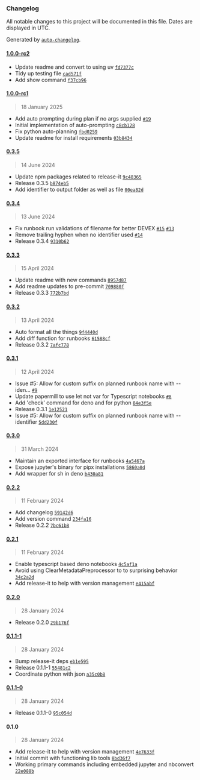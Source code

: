 ### Changelog

All notable changes to this project will be documented in this file. Dates are displayed in UTC.

Generated by [`auto-changelog`](https://github.com/CookPete/auto-changelog).

#### [1.0.0-rc2](https://github.com/zph/runbook/compare/1.0.0-rc1...1.0.0-rc2)

- Update readme and convert to using uv [`fd7377c`](https://github.com/zph/runbook/commit/fd7377ccad8191b02c9bed2db8ac426c7c49baa1)
- Tidy up testing file [`cad571f`](https://github.com/zph/runbook/commit/cad571ffc45a99a7d5e4b75d3b5341a105fd2898)
- Add show command [`f37cb96`](https://github.com/zph/runbook/commit/f37cb96f6b3188ddb1a60e0ae923bc709eb226cc)

#### [1.0.0-rc1](https://github.com/zph/runbook/compare/0.3.5...1.0.0-rc1)

> 18 January 2025

- Add auto prompting during plan if no args supplied [`#19`](https://github.com/zph/runbook/pull/19)
- Initial implementation of auto-prompting [`c8cb128`](https://github.com/zph/runbook/commit/c8cb12823e9c8bafe21c44e441bb57afcfbe7eab)
- Fix python auto-planning [`fbd0259`](https://github.com/zph/runbook/commit/fbd0259ca481e849e84bc71b3f525c84210af8aa)
- Update readme for install requirements [`03b8434`](https://github.com/zph/runbook/commit/03b84346abdc17290bf961ace3060e5d195f1ce6)

#### [0.3.5](https://github.com/zph/runbook/compare/0.3.4...0.3.5)

> 14 June 2024

- Update npm packages related to release-it [`9c48365`](https://github.com/zph/runbook/commit/9c48365399140118aadaeccfbcfabc32e35c484d)
- Release 0.3.5 [`b874eb5`](https://github.com/zph/runbook/commit/b874eb5b98e29eee20072f6fa543106d1c0e2c0d)
- Add identifier to output folder as well as file [`00ea82d`](https://github.com/zph/runbook/commit/00ea82d250fe66d1698a9cfcd7ab1714b00705c9)

#### [0.3.4](https://github.com/zph/runbook/compare/0.3.3...0.3.4)

> 13 June 2024

- Fix runbook run validations of filename for better DEVEX [`#15`](https://github.com/zph/runbook/issues/15) [`#13`](https://github.com/zph/runbook/issues/13)
- Remove trailing hyphen when no identifier used [`#14`](https://github.com/zph/runbook/issues/14)
- Release 0.3.4 [`9310b62`](https://github.com/zph/runbook/commit/9310b62bb067baed7f3a81115e5e23a0df2979dc)

#### [0.3.3](https://github.com/zph/runbook/compare/0.3.2...0.3.3)

> 15 April 2024

- Update readme with new commands [`8957d87`](https://github.com/zph/runbook/commit/8957d87687bde487228b990d8e7100d8780a399a)
- Add readme updates to pre-commit [`709880f`](https://github.com/zph/runbook/commit/709880f32e69c525a863647e4f46d834f9fec611)
- Release 0.3.3 [`772b7bd`](https://github.com/zph/runbook/commit/772b7bd580272f83dd1c5c9acc2cacab2be9a48d)

#### [0.3.2](https://github.com/zph/runbook/compare/0.3.1...0.3.2)

> 13 April 2024

- Auto format all the things [`9f4440d`](https://github.com/zph/runbook/commit/9f4440dba6e0f0aa0a1220e8b26b0c16f3479136)
- Add diff function for runbooks [`61588cf`](https://github.com/zph/runbook/commit/61588cfbdf50872435c0e83cd0429bc7123e6406)
- Release 0.3.2 [`7afc778`](https://github.com/zph/runbook/commit/7afc778b26d0664a54f5bd9bc2e593173b130c53)

#### [0.3.1](https://github.com/zph/runbook/compare/0.3.0...0.3.1)

> 12 April 2024

- Issue #5: Allow for custom suffix on planned runbook name with --iden… [`#9`](https://github.com/zph/runbook/pull/9)
- Update papermill to use let not var for Typescript notebooks [`#8`](https://github.com/zph/runbook/pull/8)
- Add 'check' command for deno and for python [`84e3f5e`](https://github.com/zph/runbook/commit/84e3f5ed56f65b8b498dfb8a2af77845657d4cab)
- Release 0.3.1 [`1e12521`](https://github.com/zph/runbook/commit/1e125210d712ee117303a30dd350a09903b0a693)
- Issue #5: Allow for custom suffix on planned runbook name with --identifier [`5dd230f`](https://github.com/zph/runbook/commit/5dd230f6bb2b5bae6896ac69296155428d30e3ae)

#### [0.3.0](https://github.com/zph/runbook/compare/0.2.2...0.3.0)

> 31 March 2024

- Maintain an exported interface for runbooks [`4a5467a`](https://github.com/zph/runbook/commit/4a5467a4d1c1e307e9ce8dcc75ff9afde7df3206)
- Expose jupyter's binary for pipx installations [`5860a0d`](https://github.com/zph/runbook/commit/5860a0dfea4898a023a0dbc96061d58a540a4a67)
- Add wrapper for sh in deno [`b430a81`](https://github.com/zph/runbook/commit/b430a8139f6548f5a50467cfdab65787fd200998)

#### [0.2.2](https://github.com/zph/runbook/compare/0.2.1...0.2.2)

> 11 February 2024

- Add changelog [`59142d6`](https://github.com/zph/runbook/commit/59142d68b6cf620896fe96ad668d1409022e1d19)
- Add version command [`234fa16`](https://github.com/zph/runbook/commit/234fa166c29c983d61298e7911c25721cfed8024)
- Release 0.2.2 [`7bc61b8`](https://github.com/zph/runbook/commit/7bc61b8a115e3f0bb8b7f5ba9c9410bbd01b241c)

#### [0.2.1](https://github.com/zph/runbook/compare/0.2.0...0.2.1)

> 11 February 2024

- Enable typescript based deno notebooks [`4c5af1a`](https://github.com/zph/runbook/commit/4c5af1ada9284a6f196ca59a3b124862505bdff2)
- Avoid using ClearMetadataPreprocessor to to surprising behavior [`34c2a2d`](https://github.com/zph/runbook/commit/34c2a2d2a00127052238043c1151cff80a8f4f35)
- Add release-it to help with version management [`e415abf`](https://github.com/zph/runbook/commit/e415abf124564b1eb29335ee18ca7f99364be111)

#### [0.2.0](https://github.com/zph/runbook/compare/0.1.1-1...0.2.0)

> 28 January 2024

- Release 0.2.0 [`29b176f`](https://github.com/zph/runbook/commit/29b176f116e0832c73c539d505e118d69ddcfca8)

#### [0.1.1-1](https://github.com/zph/runbook/compare/0.1.1-0...0.1.1-1)

> 28 January 2024

- Bump release-it deps [`eb1e595`](https://github.com/zph/runbook/commit/eb1e5959bead18ccefb261e0e04662724907639e)
- Release 0.1.1-1 [`55481c2`](https://github.com/zph/runbook/commit/55481c2b0a651d24f4605fdbacbb6ed156c5a8c7)
- Coordinate python with json [`a35c0b8`](https://github.com/zph/runbook/commit/a35c0b89a5fe924f7ba3149673966923ba6c0a56)

#### [0.1.1-0](https://github.com/zph/runbook/compare/0.1.0...0.1.1-0)

> 28 January 2024

- Release 0.1.1-0 [`95c054d`](https://github.com/zph/runbook/commit/95c054deab52d7496be280be5237b46323bd8af7)

#### 0.1.0

> 28 January 2024

- Add release-it to help with version management [`4e7633f`](https://github.com/zph/runbook/commit/4e7633fd3bc0d3344b938a748bd707c89878bc6f)
- Initial commit with functioning lib tools [`8bd36f7`](https://github.com/zph/runbook/commit/8bd36f72db2af1ed5ee9fc9dcdb9b88e52ad9f30)
- Working primary commands including embedded jupyter and nbconvert [`22e088b`](https://github.com/zph/runbook/commit/22e088b78d27fdb31e3accf12124333d695352f6)
